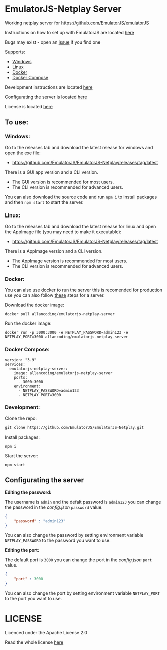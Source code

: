 # EmulatorJS-Netplay Server

Working netplay server for https://github.com/EmulatorJS/emulatorJS

Instructions on how to set up with EmulatorJS are located [here](https://emulatorjs.org/docs4devs/Netplay.html)

Bugs may exist - open an [issue](https://github.com/EmulatorJS/EmulatorJS-Netplay/issues) if you find one

Supports:
* [Windows](#windows)
* [Linux](#linux)
* [Docker](#docker)
* [Docker Compose](#docker-compose)

Development instructions are located [here](#development)

Configurating the server is located [here](#configurating-the-server)

License is located [here](#license)

## To use:

### Windows:

Go to the releases tab and download the latest release for windows and open the exe file:

* https://github.com/EmulatorJS/EmulatorJS-Netplay/releases/tag/latest

There is a GUI app version and a CLI version.
* The GUI version is recommended for most users.
* The CLI version is recommended for advanced users.

You can also download the source code and run `npm i` to install packages and then `npm start` to start the server.

### Linux:

Go to the releases tab and download the latest release for linux and open the AppImage file (you may need to make it executable):

* https://github.com/EmulatorJS/EmulatorJS-Netplay/releases/tag/latest

There is a AppImage version and a CLI version.
* The AppImage version is recommended for most users.
* The CLI version is recommended for advanced users.

### Docker:

You can also use docker to run the server this is recomended for production use you can also follow [these](#development) steps for a server.

Download the docker image:
```
docker pull allancoding/emulatorjs-netplay-server
```
Run the docker image:
```
docker run -p 3000:3000 -e NETPLAY_PASSWORD=admin123 -e NETPLAY_PORT=3000 allancoding/emulatorjs-netplay-server
```

### Docker Compose:

```
version: "3.9"
services:
  emulatorjs-netplay-server:
    image: allancoding/emulatorjs-netplay-server
    ports:
      - 3000:3000
    environment:
      - NETPLAY_PASSWORD=admin123
      - NETPLAY_PORT=3000
```

### Development:

Clone the repo:

```
git clone https://github.com/EmulatorJS/EmulatorJS-Netplay.git
```

Install packages:
```
npm i
```
Start the server:
```
npm start
```

## Configurating the server

**Editing the password:**

The username is `admin` and the defalt password is `admin123` you can change the password in the *config.json* `password` value.

```json
{
    "password" : "admin123"
}
```
You can also change the password by setting environment variable `NETPLAY_PASSWORD` to the password you want to use.

**Editing the port:**

The default port is `3000` you can change the port in the *config.json* `port` value.

```json
{
    "port" : 3000
}
```
You can also change the port by setting environment variable `NETPLAY_PORT` to the port you want to use.

# LICENSE

Licenced under the Apache License 2.0

Read the whole license [here](LICENSE)
